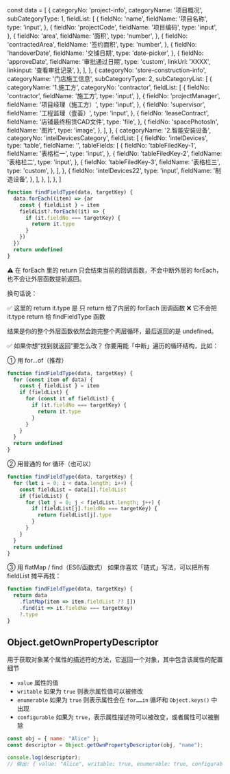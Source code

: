 
const data = [
  {
    categoryNo: 'project-info',
    categoryName: '项目概况',
    subCategoryType: 1,
    fieldList: [
      {
        fieldNo: 'name',
        fieldName: '项目名称',
        type: 'input',
      },
      {
        fieldNo: 'projectCode',
        fieldName: '项目编码',
        type: 'input',
      },
      {
        fieldNo: 'area',
        fieldName: '面积',
        type: 'number',
      },
      {
        fieldNo: 'contractedArea',
        fieldName: '签约面积',
        type: 'number',
      },
      {
        fieldNo: 'handoverDate',
        fieldName: '交铺日期',
        type: 'date-picker',
      },
      {
        fieldNo: 'approveDate',
        fieldName: '审批通过日期',
        type: 'custom',
        linkUrl: 'XXXX',
        linkinput: '查看审批记录',
      },
    ],
  },
  {
    categoryNo: 'store-construction-info',
    categoryName: '门店施工信息',
    subCategoryType: 2,
    subCategoryList: [
      {
        categoryName: '1.施工方',
        categoryNo: 'contractor',
        fieldList: [
          {
            fieldNo: 'contractor',
            fieldName: '施工方',
            type: 'input',
          },
          {
            fieldNo: 'projectManager',
            fieldName: '项目经理（施工方）',
            type: 'input',
          },
          {
            fieldNo: 'supervisor',
            fieldName: '工程监理（壹荟）',
            type: 'input',
          },
          {
            fieldNo: 'leaseContract',
            fieldName: '店铺最终租赁CAD文件',
            type: 'file',
          },
          {
            fieldNo: 'spacePhotosIn',
            fieldName: '图片',
            type: 'image',
          },
        ],
      },
      {
        categoryName: '2.智能安装设备',
        categoryNo: 'intelDevicesCategory',
        fieldList: [
          {
            fieldNo: 'intelDevices',
            type: 'table',
            fieldName: '',
            tableFields: [
              {
                fieldNo: 'tableFiledKey-1',
                fieldName: '表格栏一',
                type: 'input',
              },
              {
                fieldNo: 'tableFiledKey-2',
                fieldName: '表格栏二',
                type: 'input',
              },
              {
                fieldNo: 'tableFiledKey-3',
                fieldName: '表格栏三',
                type: 'custom',
              },
            ],
          },
          {
            fieldNo: 'intelDevices22',
            type: 'input',
            fieldName: '制造设备',
          },
        ],
      },
    ],
  },
]


```js
function findFieldType(data, targetKey) {
  data.forEach((item) => {ar
    const { fieldList } = item
    fieldList?.forEach((it) => {
      if (it.fieldNo === targetKey) {
        return it.type
      }
    })
  })
  return undefined
}
```

⚠️ 在 forEach 里的 return 只会结束当前的回调函数，不会中断外层的 forEach，也不会让外层函数提前返回。

换句话说：

✅ 这里的 return it.type 是 只 return 给了内层的 forEach 回调函数
❌ 它不会把 it.type return 给 findFieldType 函数

结果是你的整个外层函数依然会跑完整个两层循环，最后返回的是 undefined。


✅ 如果你想“找到就返回”要怎么改？
你要用能「中断」遍历的循环结构，比如：

① 用 for...of（推荐）

```js
function findFieldType(data, targetKey) {
  for (const item of data) {
    const { fieldList } = item
    if (fieldList) {
      for (const it of fieldList) {
        if (it.fieldNo === targetKey) {
          return it.type
        }
      }
    }
  }
  return undefined
}
```


② 用普通的 for 循环（也可以）

```js
function findFieldType(data, targetKey) {
  for (let i = 0; i < data.length; i++) {
    const fieldList = data[i].fieldList
    if (fieldList) {
      for (let j = 0; j < fieldList.length; j++) {
        if (fieldList[j].fieldNo === targetKey) {
          return fieldList[j].type
        }
      }
    }
  }
  return undefined
}
```


③ 用 flatMap / find（ES6/函数式）
如果你喜欢「链式」写法，可以把所有 fieldList 摊平再找：

```js
function findFieldType(data, targetKey) {
  return data
    .flatMap(item => item.fieldList ?? [])
    .find(it => it.fieldNo === targetKey)
    ?.type
}
```

##  Object.getOwnPropertyDescriptor 


用于获取对象某个属性的描述符的方法，它返回一个对象，其中包含该属性的配置细节
- `value` 属性的值
- `writable` 如果为 `true` 则表示属性值可以被修改
- `enumerable` 如果为 `true` 则表示属性会在 `for……in` 循坏和 `Object.keys()` 中出现
- `configurable` 如果为 `true`，表示属性描述符可以被改变，或者属性可以被删除

```jsx
const obj = { name: "Alice" };
const descriptor = Object.getOwnPropertyDescriptor(obj, "name");

console.log(descriptor);
// 输出: { value: "Alice", writable: true, enumerable: true, configurable: true }
```